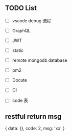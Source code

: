 

## TODO List
- [ ] vscode debug 流程
- [ ] GraphQL
- [ ] JWT
- [ ] static
- [ ] remote mongodb database
- [ ] pm2
- [ ] Docute 
- [ ] CI 
- [ ] code 表




## restful return msg
{
  data: {},
  code: 2,
  msg: 'xx'
}